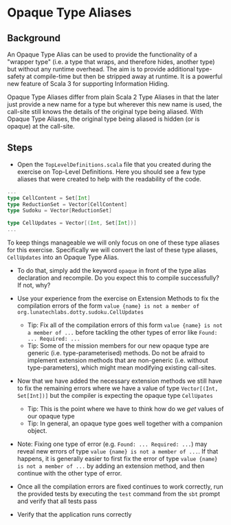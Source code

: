 # Opaque Type Aliases

## Background

An Opaque Type Alias can be used to provide the functionality of a "wrapper
type" (i.e. a type that wraps, and therefore hides, another type) but without
any runtime overhead. The aim is to provide additional type-safety at
compile-time but then be stripped away at runtime. It is a powerful new feature
of Scala 3 for supporting Information Hiding.

Opaque Type Aliases differ from plain Scala 2 Type Aliases in that the later
just provide a new name for a type but wherever this new name is used, the
call-site still knows the details of the original type being aliased. With
Opaque Type Aliases, the original type being aliased is hidden (or is opaque) at
the call-site.

## Steps

- Open the `TopLevelDefinitions.scala` file that you created during the exercise
  on Top-Level Definitions. Here you should see a few type aliases that were
  created to help with the readability of the code.

```scala
...
type CellContent = Set[Int]
type ReductionSet = Vector[CellContent]
type Sudoku = Vector[ReductionSet]

type CellUpdates = Vector[(Int, Set[Int])]
...
```

To keep things manageable we will only focus on one of these type aliases for
this exercise. Specifically we will convert the last of these type aliases,
`CellUpdates` into an Opaque Type Alias.

- To do that, simply add the keyword `opaque` in front of the type alias
  declaration and recompile. Do you expect this to compile successfully? If not,
  why?

- Use your experience from the exercise on Extension Methods to fix the
  compilation errors of the form `value {name} is not a member of
  org.lunatechlabs.dotty.sudoku.CellUpdates`
    - Tip: Fix all of the compilation errors of this form `value {name} is not a
      member of ...` before tackling the other types of error like `Found: ...
      Required: ...`
    - Tip: Some of the mission members for our new opaque type are generic (i.e.
      type-parameterised) methods. Do not be afraid to implement extension
      methods that are non-generic (i.e. without type-parameters), which might
      mean modifying existing call-sites.

- Now that we have added the necessary extension methods we still have to fix
  the remaining errors where we have a value of type `Vector[(Int, Set[Int])]`
  but the compiler is expecting the opaque type `CellUpates`
    - Tip: This is the point where we have to think how do we _get_ values of
      our opaque type
    - Tip: In general, an opaque type goes well together with a companion
      object.

- Note: Fixing one type of error (e.g. `Found: ... Required: ...`) may reveal
  new errors of type `value {name} is not a member of ...`. If that happens, it
  is generally easier to first fix the error of type `value {name} is not a
  member of ...` by adding an extension method, and then continue with the other
  type of error.

- Once all the compilation errors are fixed continues to work correctly, run
  the provided tests by executing the `test` command from the `sbt` prompt
  and verify that all tests pass

- Verify that the application runs correctly